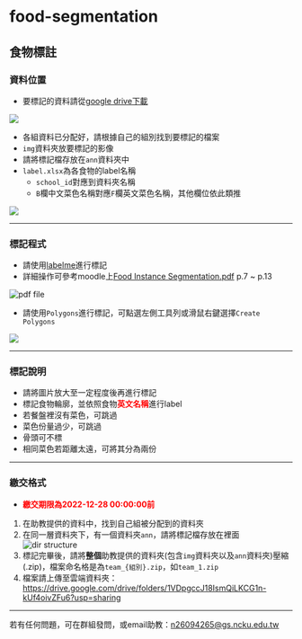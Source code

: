# food-segmentation

## 食物標註

### 資料位置
- 要標記的資料請從[google drive下載](https://drive.google.com/file/d/1F51Gu2Yg9IvjCx268Dv5nkNkHQDZMwal/view?usp=share_link)

![](https://i.imgur.com/iw8P9Op.png)

- 各組資料已分配好，請根據自己的組別找到要標記的檔案
- `img`資料夾放要標記的影像
- 請將標記檔存放在`ann`資料夾中
- `label.xlsx`為各食物的label名稱
    - `school_id`對應到資料夾名稱
    - `B`欄中文菜色名稱對應`F`欄英文菜色名稱，其他欄位依此類推

![](https://i.imgur.com/HxrQw0V.png)

---

### 標記程式
- 請使用[labelme](https://github.com/wkentaro/labelme)進行標記
- 詳細操作可參考moodle上[Food Instance Segmentation.pdf](./resources/Food%20Instance%20Segmentaion.pdf) p.7 ~ p.13

![pdf file](https://i.imgur.com/OcE92z9_d.webp?maxwidth=1520&fidelity=grand)

- 請使用`Polygons`進行標記，可點選左側工具列或滑鼠右鍵選擇`Create Polygons`

![](https://i.imgur.com/Nxu2wvL.png)

--- 

### 標記說明
- 請將圖片放大至一定程度後再進行標記
- 標記食物輪廓，並依照食物<span style="color: red">**英文名稱**</span>進行label
- 若餐盤裡沒有菜色，可跳過
- 菜色份量過少，可跳過
- 骨頭可不標
- 相同菜色若距離太遠，可將其分為兩份

--- 

### 繳交格式
- <span style="color: red">**繳交期限為2022-12-28 00:00:00前**</span>

1. 在助教提供的資料中，找到自己組被分配到的資料夾
2. 在同一層資料夾下，有一個資料夾`ann`，請將標記檔存放在裡面
![dir structure](https://i.imgur.com/BMRLI2q.png)
3. 標記完畢後，請將**整個**助教提供的資料夾(包含`img`資料夾以及`ann`資料夾)壓縮(.zip)，檔案命名格是為`team_{組別}.zip`，如`team_1.zip`
4. 檔案請上傳至雲端資料夾：https://drive.google.com/drive/folders/1VDpgccJ18IsmQiLKCG1n-kUf4oivZFu6?usp=sharing

---

若有任何問題，可在群組發問，或email助教：n26094265@gs.ncku.edu.tw